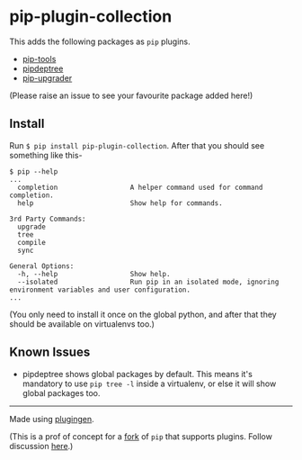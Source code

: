 # pip-plugin-collection

This adds the following packages as `pip` plugins. 
  - [pip-tools](https://github.com/jazzband/pip-tools/)
  - [pipdeptree](https://github.com/naiquevin/pipdeptree)
  - [pip-upgrader](https://github.com/simion/pip-upgrader/)
  
(Please raise an issue to see your favourite package added here!)

## Install

Run `$ pip install pip-plugin-collection`. After that you should see something like this-

```
$ pip --help
...
  completion                  A helper command used for command completion.
  help                        Show help for commands.

3rd Party Commands:
  upgrade
  tree
  compile
  sync

General Options:
  -h, --help                  Show help.
  --isolated                  Run pip in an isolated mode, ignoring environment variables and user configuration.
...
```

(You only need to install it once on the global python, and after that they should be available on virtualenvs too.)

## Known Issues
  - pipdeptree shows global packages by default. This means it's mandatory to use `pip tree -l` inside a virtualenv, or else it will show global packages too.

---

Made using [plugingen](https://github.com/pycampers/plugingen).

(This is a prof of concept for a [fork](https://github.com/devxpy/pip) of `pip` that supports plugins. Follow discussion [here](https://github.com/pypa/pip/issues/3999#issuecomment-447743331).)

